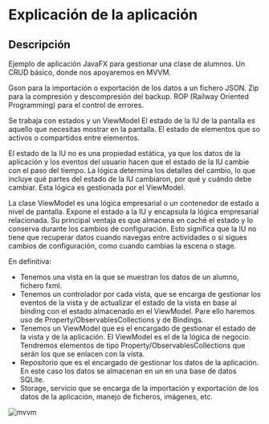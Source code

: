 # Explicación de la aplicación

## Descripción
Ejemplo de aplicación JavaFX para gestionar una clase de alumnos. Un CRUD básico, donde nos apoyaremos en MVVM.

Gson para la importación o exportación de los datos a un fichero JSON.
Zip para la compresión y descompresión del backup.
ROP (Railway Oriented Programming) para el control de errores.

Se trabaja con estados y un ViewModel
El estado de la IU de la pantalla es aquello que necesitas mostrar en la pantalla. 
El estado de elementos que so activos o compartidos entre elementos.

El estado de la IU no es una propiedad estática, ya que los datos de la aplicación y los eventos del usuario hacen que el estado de la IU cambie con el paso del tiempo. La lógica determina los detalles del cambio, lo que incluye qué partes del estado de la IU cambiaron, por qué y cuándo debe cambiar. Esta lógica es gestionada por el ViewModel.

La clase ViewModel es una lógica empresarial o un contenedor de estado a nivel de pantalla. Expone el estado a la IU y encapsula la lógica empresarial relacionada. Su principal ventaja es que almacena en caché el estado y lo conserva durante los cambios de configuración. Esto significa que la IU no tiene que recuperar datos cuando navegas entre actividades o si sigues cambios de configuración, como cuando cambias la escena o stage.

En definitiva:
- Tenemos una vista en la que se muestran los datos de un alumno, fichero fxml.
- Tenemos un controlador por cada vista, que se encarga de gestionar los eventos de la vista y de actualizar el estado de la vista en base al binding con el estado almacenado en el ViewModel. Pare ello haremos uso de Property/ObservablesCollections y de Bindings.
- Tenemos un ViewModel que es el encargado de gestionar el estado de la vista y de la aplicación. El ViewModel es el de la lógica de negocio. Tendremos elementos de tipo Property/ObservablesCollections que serán los que se enlacen con la vista. 
- Repositorio que es el encargado de gestionar los datos de la aplicación. En este caso los datos se almacenan en un en una base de datos SQLite.
- Storage, servicio que se encarga de la importación y exportación de los datos de la aplicación, manejo de ficheros, imágenes, etc.

![mvvm](https://raw.githubusercontent.com/amitshekhariitbhu/MVVM-Architecture-Android/master/assets/mvvm-arch.png)
